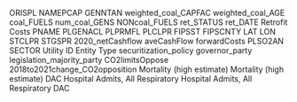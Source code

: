 ORISPL
NAMEPCAP
GENNTAN
weighted_coal_CAPFAC
weighted_coal_AGE	coal_FUELS
num_coal_GENS
NONcoal_FUELS
ret_STATUS
ret_DATE
Retrofit Costs
PNAME	PLGENACL
PLPRMFL
PLCLPR
FIPSST
FIPSCNTY
LAT
LON
STCLPR
STGSPR
2020_netCashflow
aveCashFlow
forwardCosts
PLSO2AN
SECTOR
Utility ID
Entity Type
securitization_policy
governor_party
legislation_majority_party
CO2limitsOppose
2018to2021change_CO2opposition
Mortality (high estimate)
Mortality (high estimate) DAC
Hospital Admits, All Respiratory
Hospital Admits, All Respiratory DAC
